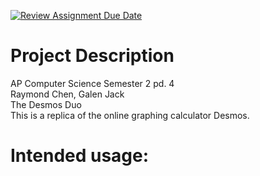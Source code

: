 [![Review Assignment Due Date](https://classroom.github.com/assets/deadline-readme-button-22041afd0340ce965d47ae6ef1cefeee28c7c493a6346c4f15d667ab976d596c.svg)](https://classroom.github.com/a/YxXKqIeT)
# Project Description

AP Computer Science Semester 2 pd. 4 \
Raymond Chen, Galen Jack \
The Desmos Duo \
This is a replica of the online graphing calculator Desmos. 

# Intended usage:

